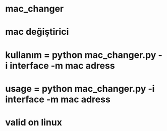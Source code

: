 # mac_changer
# mac değiştirici

# kullanım = python mac_changer.py -i interface -m mac adress
# usage = python mac_changer.py -i interface -m mac adress

# valid on linux
